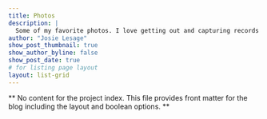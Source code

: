 ```yaml
---
title: Photos
description: |
  Some of my favorite photos. I love getting out and capturing records of local biodiversity - you can find more of my photography on [iNaturalist](https://www.inaturalist.org/observations?place_id=any&user_id=castillejajosie&verifiable=any). 
author: "Josie Lesage"
show_post_thumbnail: true
show_author_byline: false
show_post_date: true
# for listing page layout
layout: list-grid
---
```


** No content for the project index. This file provides front matter for the blog including the layout and boolean options. **